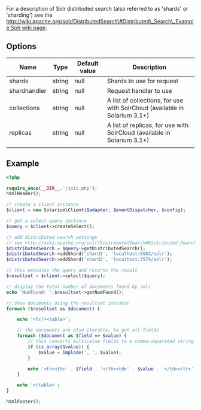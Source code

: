 For a description of Solr distributed search (also referred to as 'shards' or 'sharding') see the [http://wiki.apache.org/solr/DistributedSearch\#Distributed\_Search\_Example Solr wiki page](http://wiki.apache.org/solr/DistributedSearch#Distributed_Search_Example_Solr_wiki_page "wikilink").

Options
-------

| Name         | Type   | Default value | Description                                                                |
|--------------|--------|---------------|----------------------------------------------------------------------------|
| shards       | string | null          | Shards to use for request                                                  |
| shardhandler | string | null          | Request handler to use                                                     |
| collections  | string | null          | A list of collections, for use with SolrCloud (available in Solarium 3.1+) |
| replicas     | string | null          | A list of replicas, for use with SolrCloud (available in Solarium 3.1+)    |
||

Example
-------

```php
<?php

require_once(__DIR__.'/init.php');
htmlHeader();

// create a client instance
$client = new Solarium\Client($adapter, $eventDispatcher, $config);

// get a select query instance
$query = $client->createSelect();

// add distributed search settings
// see http://wiki.apache.org/solr/DistributedSearch#Distributed_Search_Example for setting up two solr instances
$distributedSearch = $query->getDistributedSearch();
$distributedSearch->addShard('shard1', 'localhost:8983/solr');
$distributedSearch->addShard('shard2', 'localhost:7574/solr');

// this executes the query and returns the result
$resultset = $client->select($query);

// display the total number of documents found by solr
echo 'NumFound: '.$resultset->getNumFound();

// show documents using the resultset iterator
foreach ($resultset as $document) {

    echo '<hr/><table>';

    // the documents are also iterable, to get all fields
    foreach ($document as $field => $value) {
        // this converts multivalue fields to a comma-separated string
        if (is_array($value)) {
            $value = implode(', ', $value);
        }

        echo '<tr><th>' . $field . '</th><td>' . $value . '</td></tr>';
    }

    echo '</table>';
}

htmlFooter();

```
